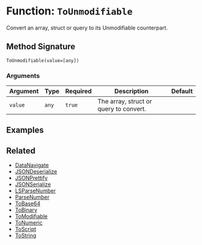 [comment]: # (Note: This documentation is generated dynamically in the build process.  To modify the contents, change the javadoc on the _invoke method of the BIF class)

# Function: `ToUnmodifiable`

Convert an array, struct or query to its Unmodifiable counterpart.

## Method Signature

```
ToUnmodifiable(value=[any])
```

### Arguments


| Argument | Type | Required | Description | Default |
|----------|------|----------|-------------|---------|
| `value` | `any` | `true` | The array, struct or query to convert. |  |

## Examples



## Related

  * [DataNavigate](./DataNavigate.md)
  * [JSONDeserialize](./JSONDeserialize.md)
  * [JSONPrettify](./JSONPrettify.md)
  * [JSONSerialize](./JSONSerialize.md)
  * [LSParseNumber](./LSParseNumber.md)
  * [ParseNumber](./ParseNumber.md)
  * [ToBase64](./ToBase64.md)
  * [ToBinary](./ToBinary.md)
  * [ToModifiable](./ToModifiable.md)
  * [ToNumeric](./ToNumeric.md)
  * [ToScript](./ToScript.md)
  * [ToString](./ToString.md)
